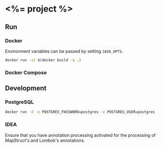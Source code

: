 # <%= project %>

## Run

### Docker

Environment variables can be passed by setting `JAVA_OPTS`.

```sh
docker run -it $(docker build -q .)
```

### Docker Compose

## Development

### PostgreSQL

```sh
docker run -d -e POSTGRES_PASSWORD=postgres -e POSTGRES_USER=postgres -e POSTGRES_DB=<%= project %> -p 5432:5432 postgres
```

### IDEA

Ensure that you have annotation processing activated for the processing of MapStruct's and Lombok's annotations.
